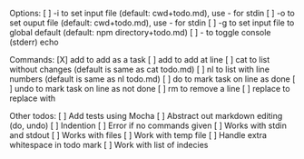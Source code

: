 
Options:
	[  ] -i to set input file (default: cwd+todo.md), use - for stdin
	[  ] -o to set ouput file (default: cwd+todo.md), use - for stdin
	[  ] -g to set input file to global default (default: npm directory+todo.md)
	[  ] -  to toggle console (stderr) echo

Commands:
	[X] add <string> to add <string> as a task
	[ ] add <string> <line> to add <string> at line <line>
	[ ] cat to list without changes (default is same as cat todo.md)
	[ ] nl to list with line numbers (default is same as nl todo.md)
	[ ] do <line> to mark task on line <line> as done
	[ ] undo <line> to mark task on line <line> as not done
	[ ] rm <line> to remove a line
	[ ] replace <string> <line> to replace <line> with <string>

Other todos:
	[ ] Add tests using Mocha
	[ ] Abstract out markdown editing (do, undo)
	[ ] Indention
	[ ] Error if no commands given
	[ ] Works with stdin and stdout
	[ ] Works with files
	[ ] Work with temp file
	[ ] Handle extra whitespace in todo mark
	[ ] Work with list of indecies
